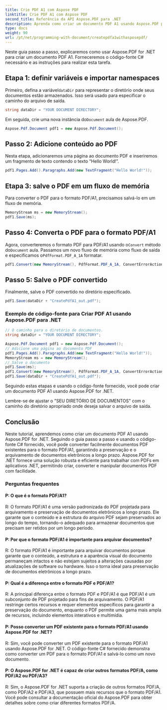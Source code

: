 ```yaml
---
title: Crie PDF A1 com Aspose PDF
linktitle: Crie PDF A1 com Aspose PDF
second_title: Referência da API Aspose.PDF para .NET
description: Aprenda como criar um documento PDF A1 usando Aspose.PDF para .NET. Guia passo a passo com código-fonte C#. Otimize PDFs com eficiência.
type: docs
weight: 90
url: /pt/net/programming-with-document/createpdfa1withasposepdf/
---
```

Neste guia passo a passo, explicaremos como usar Aspose.PDF for .NET para criar um documento PDF A1. Forneceremos o código-fonte C# necessário e as instruções para realizar esta tarefa.

## Etapa 1: definir variáveis e importar namespaces

 Primeiro, defina a variável`dataDir` para representar o diretório onde seus documentos estão armazenados. Isso será usado para especificar o caminho do arquivo de saída.

```csharp
string dataDir = "YOUR DOCUMENT DIRECTORY";
```

 Em seguida, crie uma nova instância do`Document` aula de Aspose.PDF.

```csharp
Aspose.Pdf.Document pdf1 = new Aspose.Pdf.Document();
```

## Passo 2: Adicione conteúdo ao PDF

Nesta etapa, adicionaremos uma página ao documento PDF e inseriremos um fragmento de texto contendo o texto “Hello World!”.

```csharp
pdf1.Pages.Add().Paragraphs.Add(new TextFragment("Hello World!"));
```

## Etapa 3: salve o PDF em um fluxo de memória

Para converter o PDF para o formato PDF/A1, precisamos salvá-lo em um fluxo de memória.

```csharp
MemoryStream ms = new MemoryStream();
pdf1.Save(ms);
```

## Passo 4: Converta o PDF para o formato PDF/A1

 Agora, converteremos o formato PDF para PDF/A1 usando o`Convert` método do`Document` aula. Passamos um novo fluxo de memória como fluxo de saída e especificamos o`PdfFormat.PDF_A_1A` formatar.

```csharp
pdf1.Convert(new MemoryStream(), PdfFormat.PDF_A_1A, ConvertErrorAction.Delete);
```

## Passo 5: Salve o PDF convertido

Finalmente, salve o PDF convertido no diretório especificado.

```csharp
pdf1.Save(dataDir + "CreatePdfA1_out.pdf");
```

### Exemplo de código-fonte para Criar PDF A1 usando Aspose.PDF para .NET

```csharp
// O caminho para o diretório de documentos.
string dataDir = "YOUR DOCUMENT DIRECTORY";

Aspose.Pdf.Document pdf1 = new Aspose.Pdf.Document();
// Adicione uma página ao documento PDF
pdf1.Pages.Add().Paragraphs.Add(new TextFragment("Hello World!"));
MemoryStream ms = new MemoryStream();
// Salve o documento
pdf1.Save(ms);
pdf1.Convert(new MemoryStream(), PdfFormat.PDF_A_1A, ConvertErrorAction.Delete);
pdf1.Save(dataDir + "CreatePdfA1_out.pdf");
```

Seguindo estas etapas e usando o código-fonte fornecido, você pode criar um documento PDF A1 usando Aspose.PDF for .NET.

Lembre-se de ajustar o "SEU DIRETÓRIO DE DOCUMENTOS" com o caminho do diretório apropriado onde deseja salvar o arquivo de saída.

## Conclusão

Neste tutorial, aprendemos como criar um documento PDF A1 usando Aspose.PDF for .NET. Seguindo o guia passo a passo e usando o código-fonte C# fornecido, você pode converter facilmente documentos PDF existentes para o formato PDF/A1, garantindo a preservação e o arquivamento de documentos eletrônicos a longo prazo. Aspose.PDF for .NET fornece uma solução robusta e eficiente para trabalhar com PDFs em aplicativos .NET, permitindo criar, converter e manipular documentos PDF com facilidade.

### Perguntas frequentes

#### P: O que é o formato PDF/A1?

R: O formato PDF/A1 é uma versão padronizada do PDF projetada para arquivamento e preservação de documentos eletrônicos a longo prazo. Ele garante que o conteúdo e a estrutura do arquivo PDF sejam preservados ao longo do tempo, tornando-o adequado para armazenar documentos que precisam ser retidos por um longo período.

#### P: Por que o formato PDF/A1 é importante para arquivar documentos?

R: O formato PDF/A1 é importante para arquivar documentos porque garante que o conteúdo, a estrutura e a aparência visual do documento permaneçam intactos e não estejam sujeitos a alterações causadas por atualizações de software ou hardware. Isso o torna ideal para preservação de documentos eletrônicos a longo prazo.

#### P: Qual é a diferença entre o formato PDF e PDF/A1?

R: A principal diferença entre o formato PDF e PDF/A1 é que PDF/A1 é um subconjunto de PDF projetado para fins de arquivamento. O PDF/A1 restringe certos recursos e requer elementos específicos para garantir a preservação do documento, enquanto o PDF permite uma gama mais ampla de recursos, incluindo elementos interativos e multimídia.

#### P: Posso converter um PDF existente para o formato PDF/A1 usando Aspose.PDF for .NET?

R: Sim, você pode converter um PDF existente para o formato PDF/A1 usando Aspose.PDF for .NET. O código-fonte C# fornecido demonstra como converter um PDF para o formato PDF/A1 e salvá-lo como um novo documento.

#### P: O Aspose.PDF for .NET é capaz de criar outros formatos PDF/A, como PDF/A2 ou PDF/A3?

R: Sim, o Aspose.PDF for .NET suporta a criação de outros formatos PDF/A, como PDF/A2 e PDF/A3, que possuem mais recursos que o formato PDF/A1. Você pode consultar a documentação oficial do Aspose.PDF para obter detalhes sobre como criar diferentes formatos PDF/A.
